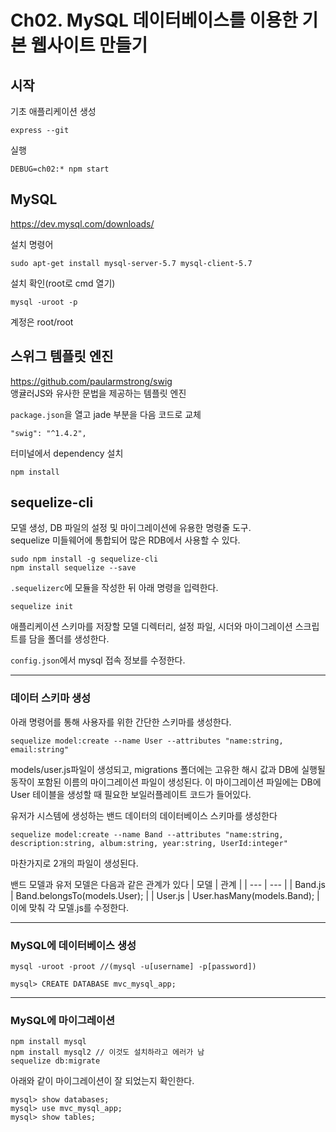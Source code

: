# Ch02. MySQL 데이터베이스를 이용한 기본 웹사이트 만들기
## 시작
기초 애플리케이션 생성
~~~
express --git
~~~
실행
~~~
DEBUG=ch02:* npm start
~~~

## MySQL
<https://dev.mysql.com/downloads/>  

설치 명령어
~~~
sudo apt-get install mysql-server-5.7 mysql-client-5.7
~~~

설치 확인(root로 cmd 열기)
~~~
mysql -uroot -p
~~~
계정은 root/root

## 스위그 템플릿 엔진
<https://github.com/paularmstrong/swig>  
앵귤러JS와 유사한 문법을 제공하는 템플릿 엔진

`package.json`을 열고 jade 부분을 다음 코드로 교체
~~~
"swig": "^1.4.2",
~~~
터미널에서 dependency 설치
~~~
npm install
~~~

## sequelize-cli
모델 생성, DB 파일의 설정 및 마이그레이션에 유용한 명령줄 도구.  
sequelize 미들웨어에 통합되어 많은 RDB에서 사용할 수 있다.  

~~~
sudo npm install -g sequelize-cli
npm install sequelize --save
~~~

`.sequelizerc`에 모듈을 작성한 뒤 아래 명령을 입력한다.
~~~
sequelize init
~~~
애플리케이션 스키마를 저장할 모델 디렉터리, 설정 파일, 시더와 마이그레이션 스크립트를 담을 폴더를 생성한다.

`config.json`에서 mysql 접속 정보를 수정한다.  
***
### 데이터 스키마 생성

아래 명령어를 통해 사용자를 위한 간단한 스키마를 생성한다.
~~~
sequelize model:create --name User --attributes "name:string, email:string"
~~~
models/user.js파일이 생성되고, migrations 폴더에는 고유한 해시 값과 DB에 실행될 동작이 포함된 이름의 마이그레이션 파일이 생성된다.
이 마이그레이션 파일에는 DB에 User 테이블을 생성할 때 필요한 보일러플레이트 코드가 들어있다. 

유저가 시스템에 생성하는 밴드 데이터의 데이터베이스 스키마를 생성한다
~~~
sequelize model:create --name Band --attributes "name:string, description:string, album:string, year:string, UserId:integer"
~~~
마찬가지로 2개의 파일이 생성된다.

밴드 모델과 유저 모델은 다음과 같은 관계가 있다
| 모델 | 관계 |
| --- | --- |
| Band.js | Band.belongsTo(models.User); |
| User.js | User.hasMany(models.Band); |
이에 맞춰 각 모델.js를 수정한다.
***
### MySQL에 데이터베이스 생성
~~~
mysql -uroot -proot //(mysql -u[username] -p[password])

mysql> CREATE DATABASE mvc_mysql_app;
~~~
***
### MySQL에 마이그레이션
~~~
npm install mysql
npm install mysql2 // 이것도 설치하라고 에러가 남
sequelize db:migrate
~~~
아래와 같이 마이그레이션이 잘 되었는지 확인한다.
~~~
mysql> show databases;
mysql> use mvc_mysql_app;
mysql> show tables;
~~~